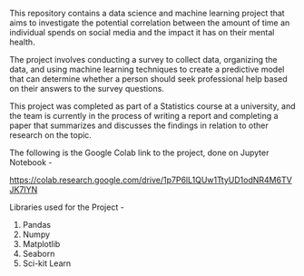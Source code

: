 This repository contains a data science and machine learning project that aims to investigate the potential correlation between the amount of time an individual spends on social media and the impact it has on their mental health.

The project involves conducting a survey to collect data, organizing the data, and using machine learning techniques to create a predictive model that can determine whether a person should seek professional help based on their answers to the survey questions.

This project was completed as part of a Statistics course at a university, and the team is currently in the process of writing a report and completing a paper that summarizes and discusses the findings in relation to other research on the topic.

The following is the Google Colab link to the project, done on Jupyter Notebook -

https://colab.research.google.com/drive/1p7P6lL1QUw1TtyUD1odNR4M6TVJK7IYN

Libraries used for the Project -

1. Pandas
2. Numpy
3. Matplotlib
4. Seaborn
5. Sci-kit Learn
